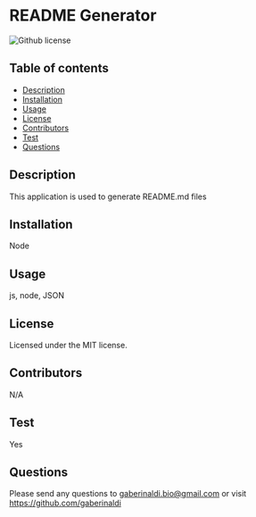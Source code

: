 # README Generator

![Github license](https://img.shields.io/badge/license-MIT-yellowgreen.svg)

## Table of contents

- [Description](#description)
- [Installation](#installation)
- [Usage](#usage)
- [License](#license)
- [Contributors](#contributors)
- [Test](#test)
- [Questions](#questions)

## Description

This application is used to generate README.md files

## Installation

Node

## Usage

js, node, JSON

## License

Licensed under the MIT license.

## Contributors

N/A

## Test

Yes

## Questions

Please send any questions to gaberinaldi.bio@gmail.com or visit https://github.com/gaberinaldi
